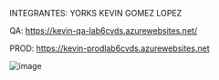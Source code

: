 INTEGRANTES: YORKS KEVIN GOMEZ LOPEZ

QA: https://kevin-qa-lab6cvds.azurewebsites.net/

PROD: https://kevin-prodlab6cvds.azurewebsites.net

![image](https://user-images.githubusercontent.com/23731047/198201953-a48c695e-1d4f-42dc-ae45-828fa7164287.png)
